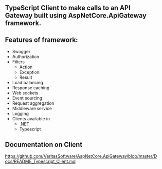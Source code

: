 ## TypeScript Client to make calls to an API Gateway built using AspNetCore.ApiGateway framework.

## Features of framework:

*	Swagger
*	Authorization
*   Filters
    *   Action
    *   Exception
    *   Result
*   Load balancing
*   Response caching
*   Web sockets
*   Event sourcing
*   Request aggregation
*   Middleware service
*   Logging
*   Clients available in
    *   .NET
    *   Typescript

## Documentation on Client

https://github.com/VeritasSoftware/AspNetCore.ApiGateway/blob/master/Docs/README_Typescript_Client.md